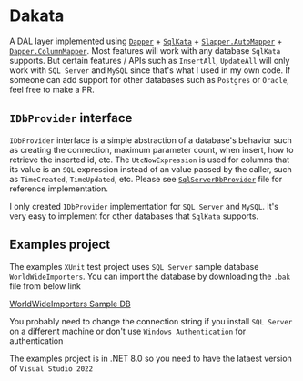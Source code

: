 # Dakata
A DAL layer implemented using [`Dapper`](https://github.com/StackExchange/Dapper) + [`SqlKata`](https://sqlkata.com/) + [`Slapper.AutoMapper`](https://github.com/SlapperAutoMapper/Slapper.AutoMapper) + [`Dapper.ColumnMapper`](https://github.com/dturkenk/Dapper.ColumnMapper). Most features will work with any database `SqlKata` supports. But certain 
features / APIs such as `InsertAll`, `UpdateAll` will only work with `SQL Server` and `MySQL` since that's what I used in my own code. If someone can add support for other databases such as `Postgres` or `Oracle`, feel free to make a PR. 

## `IDbProvider` interface
`IDbProvider` interface is a simple abstraction of a database's behavior such as creating the connection, maximum parameter count, when insert, how to retrieve the inserted id, etc. The `UtcNowExpression` is used for columns that its value is an `SQL` expression instead of an value passed by the caller, such as `TimeCreated`, `TimeUpdated`, etc. Please see [`SqlServerDbProvider`](https://github.com/imgen/Dakata/blob/master/src/Dakata.SqlServer/SqlServerDbProvider.cs) file for reference implementation. 

I only created `IDbProvider` implementation for `SQL Server` and `MySQL`. It's very easy to implement for other databases that `SqlKata` supports. 

## Examples project
The examples `XUnit` test project uses `SQL Server` sample database `WorldWideImporters`. You can import the database by downloading the `.bak` file from below link

[WorldWideImporters Sample DB](https://github.com/microsoft/sql-server-samples/releases/tag/wide-world-importers-v1.0)

You probably need to change the connection string if you install `SQL Server` on a different machine or don't use `Windows Authentication` for authentication

The examples project is in .NET 8.0 so you need to have the lataest version of `Visual Studio 2022`
